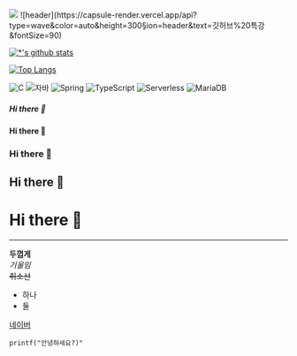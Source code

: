 <img src='Seungmin-github/images/취업미니특강.PNG'>
![header](https://capsule-render.vercel.app/api?type=wave&color=auto&height=300&section=header&text=깃허브%20특강&fontSize=90)

[![*'s github stats](https://github-readme-stats.vercel.app/api?username=Seungmin-github)](https://github.com/Seungmin-github)

[![Top Langs](https://github-readme-stats.vercel.app/api/top-langs/?username=Seungmin-github)](https://github.com/Seungmin-github/github-readme-stats)

![C](https://img.shields.io/badge/-C-123456?style=flat-square&logo=C&logoColor=black)
![자바](https://img.shields.io/badge/-자바-007396?style=flat&logo=Java&logoColor=ffffff)
![Spring](https://img.shields.io/badge/-Spring-6DB33F?style=for-the-badge&logo=Spring&logoColor=white)
![TypeScript](https://img.shields.io/badge/-TypeScript-3178C6?style=flat-square&logo=TypeScript&logoColor=white)
![Serverless](https://img.shields.io/badge/-Serverless-FD5750?style=flat-square&logo=Serverless&logoColor=magenta)
![MariaDB](https://img.shields.io/badge/-MariaDB-1F305F?style=flat-square&logo=mariadb&logoColor=white)




##### Hi there 👋
#### Hi there 👋
### Hi there 👋
## Hi there 👋
# Hi there 👋
---

**두껍게** <br>
*기울임* <br>
~~취소선~~ <br>
* 하나
* 둘

[네이버](https:naver.com)

```
printf("안녕하세요?)"
```

